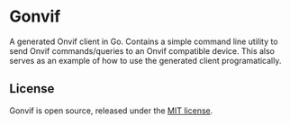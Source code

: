 # Gonvif

A generated Onvif client in Go. Contains a simple command line utility to send Onvif
commands/queries to an Onvif compatible device. This also serves as an example of how to use the
generated client programatically.

## License

Gonvif is open source, released under the [MIT license](./LICENSE).
